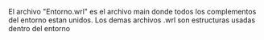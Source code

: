 El archivo "Entorno.wrl" es el archivo main donde todos los complementos del entorno estan unidos.
Los demas archivos .wrl son estructuras usadas dentro del entorno
